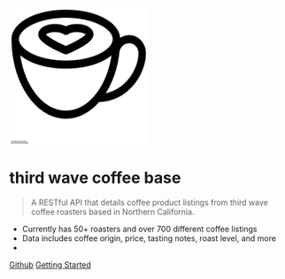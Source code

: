 <!-- ![logo](static/noun-cappuccino-557835.png width="48") -->
<img src="static/noun-cappuccino.png" width="250" height="250" alt="logo">

# third wave coffee base

> A RESTful API that details coffee product listings from third wave coffee roasters based in Northern California.

- Currently has 50+ roasters and over 700 different coffee listings
- Data includes coffee origin, price, tasting notes, roast level, and more
- 

[Github](https://github.com/sanjananatraj/thirdwavecoffeebase)
[Getting Started](?id=quick-start)
